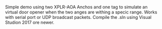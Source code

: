 Simple demo using two XPLR-AOA Anchos and one tag to simulate an virtual door opener when the two anges are withing a specic range.
Works with serial port or UDP broadcast packets.
Compile the .sln using Visual Studion 2017 ore newer.
